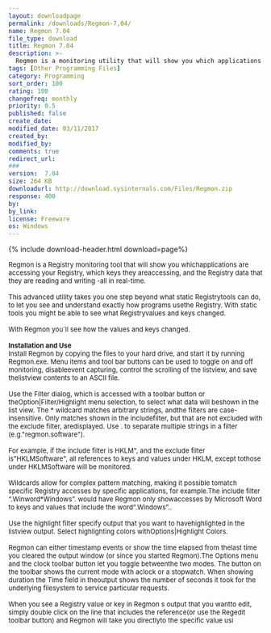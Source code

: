 ```yaml
---
layout: downloadpage
permalink: /downloads/Regmon-7,04/
name: Regmon 7.04
file_type: download
title: Regmon 7.04
description: >-
  Regmon is a monitoring utility that will show you which applications are accessing your Registry
tags: [Other Programming Files]
category: Programming
sort_order: 100
rating: 100
changefreq: monthly
priority: 0.5
published: false
create_date: 
modified_date: 03/11/2017
created_by: 
modified_by: 
comments: true
redirect_url: 
### 
version:  7.04
size: 264 KB
downloadurl: http://download.sysinternals.com/Files/Regmon.zip
response: 400
by: 
by_link: 
license: Freeware
os: Windows
---
```


{% include download-header.html download=page%}

<p style="fix-download-text !important">
<p><font size="2"><p>Regmon is a Registry monitoring tool that will show you whichapplications are accessing your Registry, which keys they areaccessing, and the Registry data that they are reading and writing -all in real-time. <br />
<br />
This advanced utility takes you one step beyond what static Registrytools can do, to let you see and understand exactly how programs usethe Registry. With static tools you might be able to see what Registryvalues and keys changed.<br />
<br />
With Regmon you`ll see how the values and keys changed.<br />
<br />
<strong>Installation and Use</strong><br />
Install Regmon by copying the files to your hard drive, and start it by running Regmon.exe. Menu items and tool bar buttons can be used to toggle on and off monitoring, disableevent capturing, control the scrolling of the listview, and save thelistview contents to an ASCII file. <br />
<br />
Use the Filter dialog, which is accessed with a toolbar button or theOption|Filter/Highlight menu selection, to select what data will beshown in the list view. The * wildcard matches arbitrary strings, andthe filters are case-insensitive. Only matches shown in the includefilter, but that are not excluded with the exclude filter, aredisplayed. Use . to separate multiple strings in a filter (e.g."regmon.software"). <br />
<br />
For example, if the include filter is HKLM", and the exclude filter is"HKLMSoftware", all references to keys and values under HKLM, except tothose under HKLMSoftware will be monitored. <br />
<br />
Wildcards allow for complex pattern matching, making it possible tomatch specific Registry accesses by specific applications, for example.The include filter “.Winword*Windows”. would have Regmon only showaccesses by Microsoft Word to keys and values that include the word“.Windows”.. <br />
<br />
Use the highlight filter specify output that you want to havehighlighted in the listview output. Select highlighting colors withOptions|Highlight Colors. <br />
<br />
Regmon can either timestamp events or show the time elapsed from thelast time you cleared the output window (or since you started Regmon).The Options menu and the clock toolbar button let you toggle betweenthe two modes. The button on the toolbar shows the current mode with aclock or a stopwatch. When showing duration the Time field in theoutput shows the number of seconds it took for the underlying filesystem to service particular requests. <br />
<br />
When you see a Registry value or key in Regmon s output that you wantto edit, simply double click on the line that includes the reference(or use the Regedit toolbar button) and Regmon will take you directlyto the specific value usi</p></p></p>
